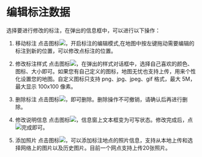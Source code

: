 # 编辑标注数据
选择要进行修改的标注，在弹出的信息框中，可以进行以下操作：

1. 移动标注
点击图标![](http://pic.dituwuyou.com/map%2Fpicture%2Ficon%2Fedit.jpg)，开启标注的编辑模式,在地图中按左键拖动需要编辑的标注到新的位置，可以修改点标注的位置。

2. 修改标注样式
点击图标![](http://pic.dituwuyou.com/map%2Fpicture%2Ficon%2Fqipao.jpg)，在弹出的样式对话框中，选择自己喜欢的颜色、图标、大小即可。如果您有自己定义的图标，地图无忧也支持上传，用来个性化设置您的地图。自定义图标只支持 png、jpg、jpeg、gif 格式，最大 5M，最大显示 100x100 像素。

3. 删除标注
点击图标![](http://pic.dituwuyou.com/map%2Fpicture%2Ficon%2Fdelete.jpg)，即可删除。删除操作不可撤销，请确认后再进行删除。

4. 修改说明信息
点击图标![](http://pic.dituwuyou.com/map%2Fpicture%2Ficon%2Fedit.jpg)，信息窗上文本框变为可写状态。修改完成后，点![](http://pic.dituwuyou.com/map%2Fpicture%2Fmobile%2Fyes.png)完成即可。

5. 添加照片
点击图标![](http://pic.dituwuyou.com/map%2Fpicture%2Ficon%2Fcamera.jpg)，可以添加标注地点的照片信息，支持从本地上传和选择网络上的图片以及历史图片。目前一个网点支持上传20张照片。


